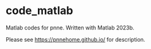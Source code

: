 # code_matlab
Matlab codes for pnne.
Written with Matlab 2023b.

Please see https://pnnehome.github.io/ for description.
